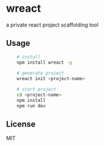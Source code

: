# wreact
a private react project scaffolding tool

## Usage
```bash
    # install
    npm install wreact -g
    
    # generate project
    wreact init <project-name>

    # start project
    cd <project-name>
    npm install
    npm run dev
```

## License
MIT